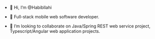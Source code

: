 - 👋 Hi, I’m @Habibllahi
- 👀 Full-stack mobile web software developer.

- 💞️ I’m looking to collaborate on Java/Spring REST web service project, Typescript/Angular web application projects.

<!---
Habibllahi/Habibllahi is a ✨ special ✨ repository because its `README.md` (this file) appears on your GitHub proYou can click the Preview link to take a look at your changes.
--->
